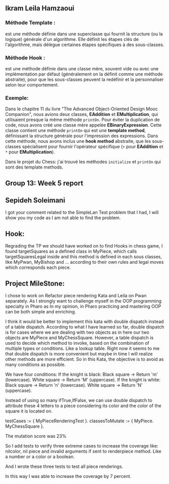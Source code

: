 ## Ikram Leila Hamzaoui
### Méthode Template : 
est une méthode définie dans une superclasse qui fournit la structure (ou la logique) générale d'un algorithme. Elle définit les étapes clés de l'algorithme, mais délègue certaines étapes spécifiques à des sous-classes.

### Méthode Hook : 
est une méthode définie dans une classe mère, souvent vide ou avec une implémentation par défaut (généralement on la définit comme une méthode abstraite), pour que les sous-classes peuvent la redéfinir et la personnaliser selon leur comportement. 

### Exemple:
Dans le chapitre 11 du livre "The Advanced Object-Oriented Design Mooc Companion", nous avions deux classes, **EAddition** et **EMultiplication**, qui utilisaient presque la même méthode `printOn`. Pour éviter la duplication de code, nous avons créé une classe mère appelée **EBinaryExpression**. Cette classe contient une méthode `printOn` qui est une **template method**, définissant la structure générale pour l'impression des expressions. Dans cette méthode, nous avons inclus une **hook method** abstraite, que les sous-classes spécialisent pour fournir l'opérateur spécifique (`+` pour **EAddition** et `*` pour **EMultiplication**). 

Dans le projet du Chess: j'ai trouvé les méthodes `initialize` et `printOn` qui sont des template methods.

## Group 13: Week 5 report  
## Sepideh 	Soleimani

I got your comment related to the SimpleLan Test problem that I had, I will show you my code as I am not able to find the problem.

## Hook:
Regrading the TP we should have worked on to find Hooks in chess game, I found targetSquares as a defined class in MyPiece, which calls targetSquaresLegal inside and this method is defined in each sous classes, like MyPwan, MyBishop and … according to their own rules and legal moves which corresponds each piece.

## Project MileStone:
I chose to work on Refactor piece rendering Kata and Leila on Pwan separately.
As I strongly want to challenge myself in the OOP programming specialty in Pharo as In my opinion, in Pharo practicing and mastering OOP can be both simple and enriching. 

I think it would be better to implement this kata with double dispatch instead of a table dispatch. According to what I have learned so far, double dispatch is for cases where we are dealing with two objects as in here our two objects are MyPiece and MyChessSquare. However, a table dispatch is used to decide which method to invoke, based on the combination of multiple types or conditions. Like a lookup table.
Right now it seems to me that double dispatch is more convenient but maybe in time I will realize other methods are more efficient.
So in this Kata, the objective is to avoid as many conditions as possible.

We have four conditions: 
If the knight is black:
Black square → Return 'm' (lowercase).
White square → Return 'M' (uppercase).
If the knight is white:
Black square → Return 'n' (lowercase).
White square → Return 'N' (uppercase).

Instead of using so many ifTrue,IfFalse, we can use double dispatch to attribute these 4 letters to a piece considering its color and the color of the square it is located on.

testCases :=  { MyPieceRenderingTest }.
classesToMutate := { MyPiece. MyChessSquare }.

The mutation score was 23%

So I add tests to verify three extreme cases to increase the coverage like: nilcolor, nil piece and invalid arguments if sent to renderpiece method. Like a number or a color or a boolean.

And I wrote these three tests to test all piece renderings.

In this way I was able to increase the coverage by 7 percent.

